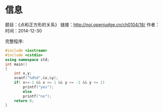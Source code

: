 ﻿# 信息
题目：《点和正方形的关系》
链接：http://noi.openjudge.cn/ch0104/18/
作者：
时间：2014-12-30  


完整程序:
```cpp
#include <iostream>
#include <cstdio>
using namespace std;
int main()
{
	int x,y;
	scanf("%d%d",&x,&y);
	if( x>=-1 && x <= 1 && y >= -1 && y <= 1)
		printf("yes");
        else
		printf("no");
	return 0;
}
```

